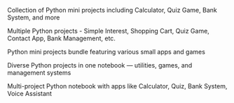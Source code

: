 Collection of Python mini projects including Calculator, Quiz Game, Bank System, and more

Multiple Python projects - Simple Interest, Shopping Cart, Quiz Game, Contact App, Bank Management, etc.

Python mini projects bundle featuring various small apps and games

Diverse Python projects in one notebook — utilities, games, and management systems

Multi-project Python notebook with apps like Calculator, Quiz, Bank System, Voice Assistant
